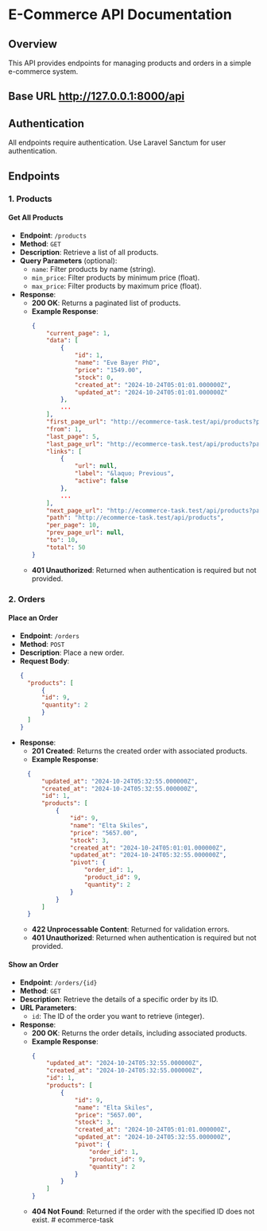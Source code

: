 # E-Commerce API Documentation

## Overview

This API provides endpoints for managing products and orders in a simple e-commerce system.

## Base URL http://127.0.0.1:8000/api
## Authentication

All endpoints require authentication. Use Laravel Sanctum for user authentication.

## Endpoints

### 1. Products

#### Get All Products

- **Endpoint**: `/products`
- **Method**: `GET`
- **Description**: Retrieve a list of all products.
- **Query Parameters** (optional):
  - `name`: Filter products by name (string).
  - `min_price`: Filter products by minimum price (float).
  - `max_price`: Filter products by maximum price (float).
- **Response**:
  - **200 OK**: Returns a paginated list of products.
  - **Example Response**:
    ```json
    {
        "current_page": 1,
        "data": [
            {
                "id": 1,
                "name": "Eve Bayer PhD",
                "price": "1549.00",
                "stock": 0,
                "created_at": "2024-10-24T05:01:01.000000Z",
                "updated_at": "2024-10-24T05:01:01.000000Z"
            },
            ...
        ],
        "first_page_url": "http://ecommerce-task.test/api/products?page=1",
        "from": 1,
        "last_page": 5,
        "last_page_url": "http://ecommerce-task.test/api/products?page=5",
        "links": [
            {
                "url": null,
                "label": "&laquo; Previous",
                "active": false
            },
            ...
        ],
        "next_page_url": "http://ecommerce-task.test/api/products?page=2",
        "path": "http://ecommerce-task.test/api/products",
        "per_page": 10,
        "prev_page_url": null,
        "to": 10,
        "total": 50
    }
    ```
   - **401 Unauthorized**: Returned when authentication is required but not provided.

### 2. Orders

#### Place an Order

- **Endpoint**: `/orders`
- **Method**: `POST`
- **Description**: Place a new order.
- **Request Body**:
  ```json
  {
    "products": [
        {
        "id": 9,
        "quantity": 2
        }
    ]
  }
  ```
- **Response**:
  - **201 Created**: Returns the created order with associated products.
  - **Example Response**:
  ```json
    {
        "updated_at": "2024-10-24T05:32:55.000000Z",
        "created_at": "2024-10-24T05:32:55.000000Z",
        "id": 1,
        "products": [
            {
                "id": 9,
                "name": "Elta Skiles",
                "price": "5657.00",
                "stock": 3,
                "created_at": "2024-10-24T05:01:01.000000Z",
                "updated_at": "2024-10-24T05:32:55.000000Z",
                "pivot": {
                    "order_id": 1,
                    "product_id": 9,
                    "quantity": 2
                }
            }
        ]
    }
  ```
   - **422 Unprocessable Content**: Returned for validation errors.
   - **401 Unauthorized**: Returned when authentication is required but not provided.
     
#### Show an Order
- **Endpoint**: `/orders/{id}`
- **Method**: `GET`
- **Description**: Retrieve the details of a specific order by its ID.
- **URL Parameters**:
  - `id`: The ID of the order you want to retrieve (integer).
- **Response**:
  - **200 OK**: Returns the order details, including associated products.
  - **Example Response**:
    ```json
    {
        "updated_at": "2024-10-24T05:32:55.000000Z",
        "created_at": "2024-10-24T05:32:55.000000Z",
        "id": 1,
        "products": [
            {
                "id": 9,
                "name": "Elta Skiles",
                "price": "5657.00",
                "stock": 3,
                "created_at": "2024-10-24T05:01:01.000000Z",
                "updated_at": "2024-10-24T05:32:55.000000Z",
                "pivot": {
                    "order_id": 1,
                    "product_id": 9,
                    "quantity": 2
                }
            }
        ]
    }
    ```
   - **404 Not Found**: Returned if the order with the specified ID does not exist.
#   e c o m m e r c e - t a s k  
